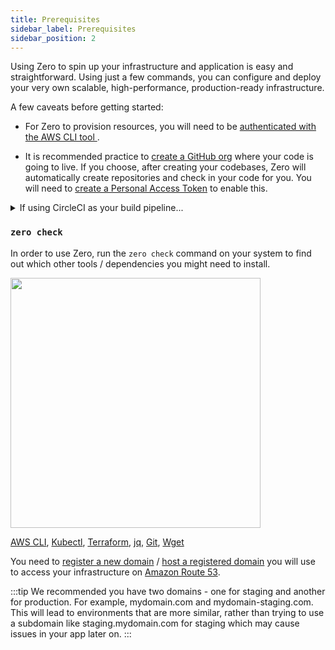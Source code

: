 ```yaml
---
title: Prerequisites
sidebar_label: Prerequisites
sidebar_position: 2
---
```



Using Zero to spin up your infrastructure and application is easy and straightforward. Using just a few commands, you can configure and deploy your very own scalable, high-performance, production-ready infrastructure.

A few caveats before getting started:

- For Zero to provision resources, you will need to be [authenticated with the AWS CLI tool ](https://docs.aws.amazon.com/cli/latest/userguide/cli-configure-files.html#cli-configure-files-methods).

- It is recommended practice to [create a GitHub org](https://docs.github.com/en/github/setting-up-and-managing-organizations-and-teams/creating-a-new-organization-from-scratch) where your code is going to live. If you choose, after creating your codebases, Zero will automatically create repositories and check in your code for you. You will need to [create a Personal Access Token](https://docs.github.com/en/github/authenticating-to-github/creating-a-personal-access-token) to enable this.

<details>
  <summary>If using CircleCI as your build pipeline...</summary>
  <ul>
    <li>
    Grant <a href="https://github.com/settings/connections/applications/78a2ba87f071c28e65bb">CircleCi Organization access</a> to your repositories to allow pulling the code during the build pipeline.
    </li>
    <li>
    You will need to <a href="https://circleci.com/docs/2.0/managing-api-tokens/">create a CircleCi access token</a> and enter it during the setup process; you should store your generated tokens securely.
    </li>
    <li>
    For your CI build to work, you need to opt into the use of third-party orbs. You can find this in your CircleCi Org Setting &gt; Security &gt; Allow Uncertified Orbs.
    </li>
  </ul>
</details>


### `zero check`
In order to use Zero, run the `zero check` command on your system to find out which other tools / dependencies you might need to install.

<img src="/img/docs/zero-check.png" width="400" />

[AWS CLI], [Kubectl], [Terraform], [jq], [Git], [Wget]

You need to [register a new domain](https://docs.aws.amazon.com/Route53/latest/DeveloperGuide/domain-register.html) / [host a registered domain](https://docs.aws.amazon.com/Route53/latest/DeveloperGuide/MigratingDNS.html) you will use to access your infrastructure on [Amazon Route 53](https://aws.amazon.com/route53/).

:::tip
 We recommended you have two domains - one for staging and another for production. For example, mydomain.com and mydomain-staging.com. This will lead to environments that are more similar, rather than trying to use a subdomain like staging.mydomain.com for staging which may cause issues in your app later on.
:::

[AWS CLI]:  https://aws.amazon.com/cli/
[git]:      https://git-scm.com
[kubectl]:  https://kubernetes.io/docs/tasks/tools/install-kubectl/
[terraform]:https://www.terraform.io/downloads.html
[jq]:       https://github.com/stedolan/jq
[Wget]: https://stackoverflow.com/questions/33886917/how-to-install-wget-in-macos
